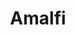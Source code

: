 ---
title: Amalfi
date: 
draft: false

# descripcion
description : Aro colgante de plata con microcubic.

materials: Plata 925

color: Plateado

dimensions: 1,2 cm de alto

code: 01-03-0357

type: "Aros"

categories: []

price: $2.180,00

price_eftvo: $1.850,00

# Images
# first image will be shown in the product page
images:
  # - image: "images/path_to_image"
  # La ubicacion de las imagenes es imagenes/Aros/Aros.Microcubic/01-03-0357-amalfi
  - image: "./images/aros/microcubic/01-03-0357-colgante-microcubic-estrella_a.JPG"
  - image: "./images/aros/microcubic/01-03-0357-colgante-microcubic-estrella_b.JPG"
---